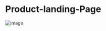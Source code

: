 # Product-landing-Page
![image](https://github.com/alvin-dotcom/Product-landing-Page/assets/113367440/f1b474c4-b304-4c40-b3b2-448fe41216ea)

